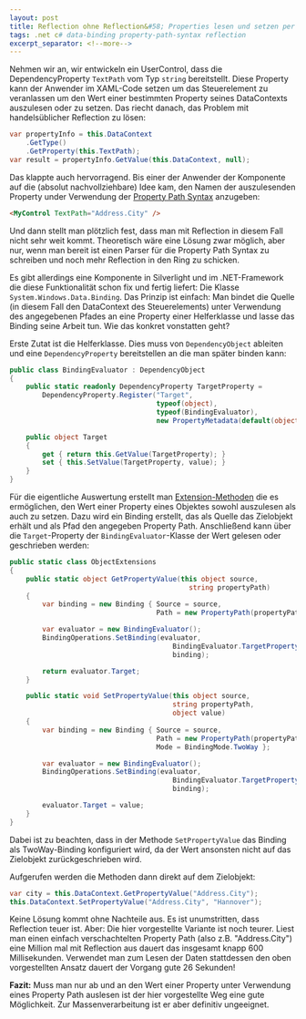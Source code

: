 ```yaml
---
layout: post
title: Reflection ohne Reflection&#58; Properties lesen und setzen per Databinding 
tags: .net c# data-binding property-path-syntax reflection
excerpt_separator: <!--more-->
---
```


Nehmen wir an, wir entwickeln ein UserControl, dass die DependencyProperty `TextPath` vom Typ `string` bereitstellt. Diese Property kann der Anwender im XAML-Code setzen um das Steuerelement zu veranlassen um den Wert einer bestimmten Property seines DataContexts auszulesen oder zu setzen. Das riecht danach, das Problem mit handelsüblicher Reflection zu lösen:

````csharp
var propertyInfo = this.DataContext
    .GetType()
    .GetProperty(this.TextPath);
var result = propertyInfo.GetValue(this.DataContext, null);
````    

Das klappte auch hervorragend. Bis einer der Anwender der Komponente auf die (absolut nachvollziehbare) Idee kam, den Namen der auszulesenden Property under Verwendung der [Property Path Syntax][1] anzugeben:

````html
<MyControl TextPath="Address.City" />
````
    
Und dann stellt man plötzlich fest, dass man mit Reflection in diesem Fall nicht sehr weit kommt. Theoretisch wäre eine Lösung zwar möglich, aber nur, wenn man bereit ist einen Parser für die Property Path Syntax zu schreiben und noch mehr Reflection in den Ring zu schicken.

Es gibt allerdings eine Komponente in Silverlight und im .NET-Framework die diese Funktionalität schon fix und fertig liefert: Die Klasse `System.Windows.Data.Binding`. Das Prinzip ist einfach: Man bindet die Quelle (in diesem Fall den DataContext des Steuerelements) unter Verwendung des angegebenen Pfades an eine Property einer Helferklasse und lasse das Binding seine Arbeit tun. Wie das konkret vonstatten geht?<!--more-->

Erste Zutat ist die Helferklasse. Dies muss von `DependencyObject` ableiten und eine `DependencyProperty` bereitstellen an die man später binden kann:
````csharp
public class BindingEvaluator : DependencyObject
{
    public static readonly DependencyProperty TargetProperty = 
        DependencyProperty.Register("Target", 
                                    typeof(object), 
                                    typeof(BindingEvaluator), 
                                    new PropertyMetadata(default(object)));

    public object Target
    {
        get { return this.GetValue(TargetProperty); }
        set { this.SetValue(TargetProperty, value); }
    }
}
````    

Für die eigentliche Auswertung erstellt man [Extension-Methoden][2] die es ermöglichen, den Wert einer Property eines Objektes sowohl auszulesen als auch zu setzen. Dazu wird ein Binding erstellt, das als Quelle das Zielobjekt erhält und als Pfad den angegeben Property Path. Anschließend kann über die `Target`-Property der `BindingEvaluator`-Klasse der Wert gelesen oder geschrieben werden:

````csharp
public static class ObjectExtensions
{
    public static object GetPropertyValue(this object source, 
                                            string propertyPath)
    {
        var binding = new Binding { Source = source, 
                                    Path = new PropertyPath(propertyPath)};

        var evaluator = new BindingEvaluator();
        BindingOperations.SetBinding(evaluator, 
                                        BindingEvaluator.TargetProperty,
                                        binding);

        return evaluator.Target;
    }

    public static void SetPropertyValue(this object source, 
                                        string propertyPath,
                                        object value)
    {
        var binding = new Binding { Source = source,
                                    Path = new PropertyPath(propertyPath),
                                    Mode = BindingMode.TwoWay };

        var evaluator = new BindingEvaluator();
        BindingOperations.SetBinding(evaluator, 
                                        BindingEvaluator.TargetProperty,
                                        binding);

        evaluator.Target = value;
    }
}
````    

Dabei ist zu beachten, dass in der Methode `SetPropertyValue` das Binding als TwoWay-Binding konfiguriert wird, da der Wert ansonsten nicht auf das Zielobjekt zurückgeschrieben wird.

Aufgerufen werden die Methoden dann direkt auf dem Zielobjekt:

````csharp
var city = this.DataContext.GetPropertyValue("Address.City");
this.DataContext.SetPropertyValue("Address.City", "Hannover");
````

Keine Lösung kommt ohne Nachteile aus. Es ist unumstritten, dass Reflection teuer ist. Aber: Die hier vorgestellte Variante ist noch teurer. Liest man einen einfach verschachtelten Property Path (also z.B. "Address.City") eine Million mal mit Reflection aus dauert das insgesamt knapp 600 Millisekunden. Verwendet man zum Lesen der Daten stattdessen den oben vorgestellten Ansatz dauert der Vorgang gute 26 Sekunden!

**Fazit:** Muss man nur ab und an den Wert einer Property unter Verwendung eines Property Path auslesen ist der hier vorgestellte Weg eine gute Möglichkeit. Zur Massenverarbeitung ist er aber definitiv ungeeignet.

 [1]: http://msdn.microsoft.com/en-us/library/cc645024%28v=vs.95%29.aspx
 [2]: http://msdn.microsoft.com/en-us//library/bb383977.aspx